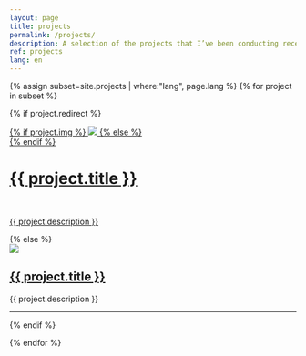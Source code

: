 ```yaml
---
layout: page
title: projects
permalink: /projects/
description: A selection of the projects that I’ve been conducting recently or which I consider anyway important.
ref: projects
lang: en
---
```



{% assign subset=site.projects | where:"lang", page.lang %}
{% for project in subset %}

{% if project.redirect %}
<div class="project">
    <div class="thumbnail">
        <a href="{{ project.redirect }}" target="_blank">
        {% if project.img %}
        <img class="thumbnail" src="{{ project.thumbnail | prepend: site.baseurl | prepend: site.url }}"/>
        {% else %}
        <div class="thumbnail blankbox"></div>
        {% endif %}    
        <span>
            <h1>{{ project.title }}</h1>
            <br/>
            <p>{{ project.description }}</p>
        </span>
        </a>
    </div>
</div>
{% else %}

<div>
    <div class="profile col one right">
        <a href="{{ project.url | prepend: site.baseurl | prepend: site.url }}">
        <img class="one" src="{{ project.thumbnail | prepend: '/assets/img/' | prepend: site.baseurl | prepend: site.url }}"></a>
    </div>
    <div><a href="{{ project.url | prepend: site.baseurl | prepend: site.url }}">
        <h2>{{ project.title }}</h2></a>
        <span>{{ project.description }}</span>
<!--        <span> (<a href="{{ project.url | prepend: site.baseurl | prepend: site.url }}">more...</a>).</span> -->
    </div>
    <hr/>
</div>


{% endif %}

{% endfor %}
